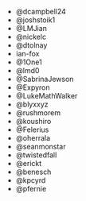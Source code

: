 * @dcampbell24
* @joshstoik1
* @LMJian
* @nickelc
* @dtolnay
* ian-fox
* @1One1
* @lmd0
* @SabrinaJewson
* @Expyron
* @LukeMathWalker
* @blyxxyz
* @rushmorem
* @koushiro
* @Felerius
* @oherrala
* @seanmonstar
* @twistedfall
* @erickt
* @benesch
* @kpcyrd
* @pfernie
